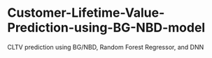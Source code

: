# Customer-Lifetime-Value-Prediction-using-BG-NBD-model
CLTV prediction using BG/NBD, Random Forest Regressor, and DNN
